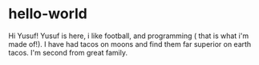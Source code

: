 # hello-world

Hi Yusuf!
Yusuf is here, i like football, and programming ( that is what i'm made of!).
I have had tacos on moons and find them far superior on earth tacos.
 I'm second from great family.
